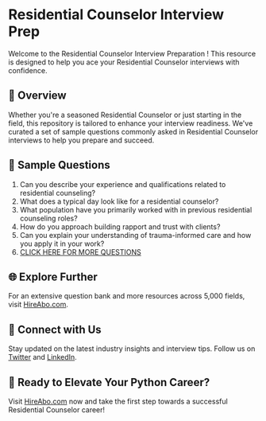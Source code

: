 # Residential Counselor Interview Prep

Welcome to the Residential Counselor Interview Preparation ! This resource is designed to help you ace your Residential Counselor interviews with confidence.

## 🚀 Overview

Whether you're a seasoned Residential Counselor or just starting in the field, this repository is tailored to enhance your interview readiness. We've curated a set of sample questions commonly asked in Residential Counselor interviews to help you prepare and succeed.

## 📝 Sample Questions

1. Can you describe your experience and qualifications related to residential counseling?
2. What does a typical day look like for a residential counselor?
3. What population have you primarily worked with in previous residential counseling roles?
4. How do you approach building rapport and trust with clients?
5. Can you explain your understanding of trauma-informed care and how you apply it in your work?
6. [CLICK HERE FOR MORE QUESTIONS](https://hireabo.com/job/7_0_46/Residential%20Counselor)

## 🌐 Explore Further

For an extensive question bank and more resources across 5,000 fields, visit [HireAbo.com](https://www.hireabo.com).

## 📱 Connect with Us

Stay updated on the latest industry insights and interview tips. Follow us on [Twitter](https://twitter.com/hireabo) and [LinkedIn](https://www.linkedin.com/in/hire-abo-3609972a8/).

## 🚀 Ready to Elevate Your Python Career?

Visit [HireAbo.com](https://www.hireabo.com) now and take the first step towards a successful Residential Counselor career!
